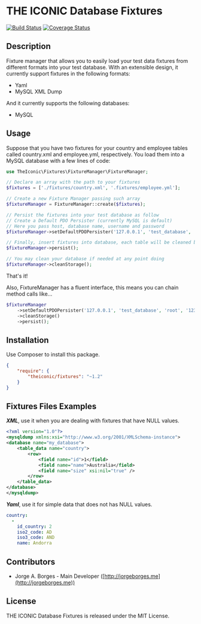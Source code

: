 THE ICONIC Database Fixtures
========
[![Build Status](https://travis-ci.org/theiconic/fixtures.png?branch=v1.2.4)](https://travis-ci.org/theiconic/fixtures) [![Coverage Status](https://coveralls.io/repos/theiconic/fixtures/badge.png?branch=master)](https://coveralls.io/r/theiconic/fixtures?branch=master)

## Description

Fixture manager that allows you to easily load your test data fixtures from different formats into your test database.
With an extensible design, it currently support fixtures in the following formats:

* Yaml
* MySQL XML Dump

And it currently supports the following databases:

* MySQL

## Usage

Suppose that you have two fixtures for your country and employee tables called country.xml and employee.yml, respectively. You load them into a MySQL database with a few lines of code:

```php
use TheIconic\Fixtures\FixtureManager\FixtureManager;

// Declare an array with the path to your fixtures
$fixtures = ['./fixtures/country.xml', '.fixtures/employee.yml'];

// Create a new Fixture Manager passing such array
$fixtureManager = FixtureManager::create($fixtures);

// Persist the fixtures into your test database as follow
// Create a Default PDO Persister (currently MySQL is default)
// Here you pass host, database name, username and password
$fixtureManager->setDefaultPDOPersister('127.0.0.1', 'test_database', 'root', '123abc');

// Finally, insert fixtures into database, each table will be cleaned before insertion
$fixtureManager->persist();

// You may clean your database if needed at any point doing
$fixtureManager->cleanStorage();
```

That's it!

Also, FixtureManager has a fluent interface, this means you can chain method calls like...

```php
$fixtureManager
    ->setDefaultPDOPersister('127.0.0.1', 'test_database', 'root', '123abc')
    ->cleanStorage()
    ->persist();
```

## Installation

Use Composer to install this package.

```json
{
    "require": {
        "theiconic/fixtures": "~1.2"
    }
}
```

## Fixtures Files Examples

***XML***, use it when you are dealing with fixtures that have NULL values.
```xml
<?xml version="1.0"?>
<mysqldump xmlns:xsi="http://www.w3.org/2001/XMLSchema-instance">
<database name="my_database">
	<table_data name="country">
		<row>
			<field name="id">1</field>
			<field name="name">Australia</field>
			<field name="size" xsi:nil="true" />
		</row>
	</table_data>
</database>
</mysqldump>
```

***Yaml***, use it for simple data that does not has NULL values.
```yaml
country:
  -
    id_country: 2
    iso2_code: AD
    iso3_code: AND
    name: Andorra
```

## Contributors

* Jorge A. Borges - Main Developer ([http://jorgeborges.me](http://jorgeborges.me))

## License

THE ICONIC Database Fixtures is released under the MIT License.
